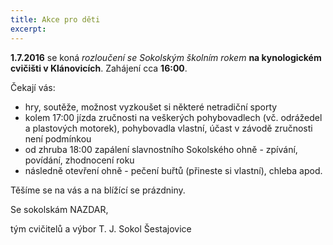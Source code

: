 ```yaml
---
title: Akce pro děti
excerpt: 
---
```


**1\.7.2016** se koná _rozloučení se Sokolským školním rokem_ **na kynologickém cvičišti v Klánovicích**. Zahájení cca **16:00**.

Čekají vás:

* hry, soutěže, možnost vyzkoušet si některé netradiční sporty
* kolem 17:00 jízda zručnosti na veškerých pohybovadlech (vč. odrážedel a plastových motorek), pohybovadla vlastní, účast v závodě zručnosti není podmínkou
* od zhruba 18:00 zapálení slavnostního Sokolského ohně - zpívání, povídání, zhodnocení roku
* následně otevření ohně - pečení buřtů (přineste si vlastní), chleba apod.

Těšíme se na vás a na blížící se prázdniny.

Se sokolskám NAZDAR,

tým cvičitelů a výbor T. J. Sokol Šestajovice
